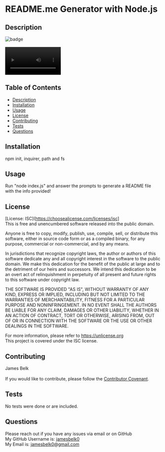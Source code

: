 
  # README.me Generator with Node.js

  ## Description
  ![badge](https://img.shields.io/badge/license-ISC-blue.svg)<br />
  <br />
  <video src='./utils/assets/media/coderunning' width=180/>
  The code for this project can be found here: [README Generator](https://github.com/jamesbelk0/README-Generator)
  A professional README.md file for a user repository. It is made through user input via node.js

  ## Table of Contents
  - [Description](#description)
  - [Installation](#installation)
  - [Usage](#usage)
  - [License](#license)
  - [Contributing](#contributing)
  - [Tests](#tests)
  - [Questions](#questions)
  ## Installation
  npm init, inquirer, path and fs

  ## Usage
  Run "node index.js" and answer the prompts to generate a README file with the info provided!<br />

  ## License
  [License: ISC](https://choosealicense.com/licenses/isc]
  <br />
  This is free and unencumbered software released into the public domain.

Anyone is free to copy, modify, publish, use, compile, sell, or
distribute this software, either in source code form or as a compiled
binary, for any purpose, commercial or non-commercial, and by any
means.

In jurisdictions that recognize copyright laws, the author or authors
of this software dedicate any and all copyright interest in the
software to the public domain. We make this dedication for the benefit
of the public at large and to the detriment of our heirs and
successors. We intend this dedication to be an overt act of
relinquishment in perpetuity of all present and future rights to this
software under copyright law.

THE SOFTWARE IS PROVIDED "AS IS", WITHOUT WARRANTY OF ANY KIND,
EXPRESS OR IMPLIED, INCLUDING BUT NOT LIMITED TO THE WARRANTIES OF
MERCHANTABILITY, FITNESS FOR A PARTICULAR PURPOSE AND NONINFRINGEMENT.
IN NO EVENT SHALL THE AUTHORS BE LIABLE FOR ANY CLAIM, DAMAGES OR
OTHER LIABILITY, WHETHER IN AN ACTION OF CONTRACT, TORT OR OTHERWISE,
ARISING FROM, OUT OF OR IN CONNECTION WITH THE SOFTWARE OR THE USE OR
OTHER DEALINGS IN THE SOFTWARE.

For more information, please refer to <https://unlicense.org>
  <br />
  This project is covered under the ISC license.

  ## Contributing
  James Belk<br/><br />
  If you would like to contribute, please follow the [Contributor Covenant](https://www.contributor-covenant.org/).

  ## Tests
  No tests were done or are included.

  ## Questions
  Please reach out if you have any issues via email or on GitHub<br />
  My GitHub Username is: [jamesbelk0](https://github.com/jamesbelk0)<br />
  My Email is: jamesbelk0@gmail.com

